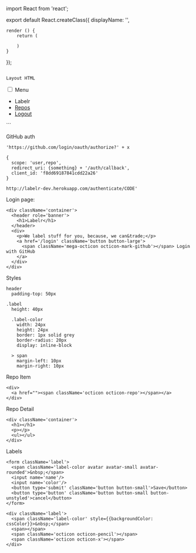 import React from 'react';

export default React.createClass({
    displayName: '',

    render () {
        return (

        )
    }
});

```

Layout HTML

```
<div>
  <nav className='top-nav top-nav-light cf' role='navigation'>
    <input id='menu-toggle' className='menu-toggle' type='checkbox'/>
    <label htmlFor='menu-toggle'>Menu</label>
    <ul className='list-unstyled list-inline cf'>
      <li>Labelr</li>
      <li><a href='/repos'>Repos</a></li>
      <li className='pull-right'><a href='/logout'>Logout</a></li>
    </ul>
  </nav>
  <div className='container'>
  </div>
</div>
```

GitHub auth

```
'https://github.com/login/oauth/authorize?' + x
```

```
{
  scope: 'user,repo',
  redirect_uri: {something} + '/auth/callback',
  client_id: 'f8dd69187841cdd22a26'
}
```

```
http://labelr-dev.herokuapp.com/authenticate/CODE'
```

Login page:

```
<div className='container'>
  <header role='banner'>
    <h1>Labelr</h1>
  </header>
  <div>
    <p>We label stuff for you, because, we can&trade;</p>
    <a href='/login' className='button button-large'>
      <span className='mega-octicon octicon-mark-github'></span> Login with GitHub
    </a>
  </div>
</div>
```

Styles

```
header
  padding-top: 50px

.label
  height: 40px

  .label-color
    width: 24px
    height: 24px
    border: 1px solid grey
    border-radius: 20px
    display: inline-block

  > span
    margin-left: 10px
    margin-right: 10px

```

Repo Item
```
<div>
  <a href=""><span className='octicon octicon-repo'></span></a>
</div>
```

Repo Detail

```
<div className='container'>
  <h1></h1>
  <p></p>
  <ul></ul>
</div>
```

Labels

```
<form className='label'>
  <span className='label-color avatar avatar-small avatar-rounded'>&nbsp;</span>
  <input name='name'/>
  <input name='color'/>
  <button type='submit' className='button button-small'>Save</button>
  <button type='button' className='button button-small button-unstyled'>cancel</button>
</form>
```

```
<div className='label'>
  <span className='label-color' style={{backgroundColor: cssColor}}>&nbsp;</span>
  <span></span>
  <span className='octicon octicon-pencil'></span>
  <span className='octicon octicon-x'></span>
</div>
```